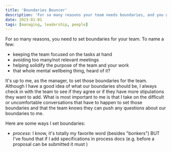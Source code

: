 ```yaml
---
title: 'Boundaries Bouncer'
description: 'For so many reasons your team needs boundaries, and you gots to be the bouncer.'
date: 2023-01-01
tags: [managing, leadership, people]
---
```


For so many reasons, you need to set boundaries for your team. To name a few:
- keeping the team focused on the tasks at hand
- avoiding too many/not relevant meetings
- helping solidify the purpose of the team and your work
- that whole mental wellbeing thing, heard of it?

It's up to me, as the manager, to set those boundaries for the team. Although I have a good idea of what our boundaries should be, I always check in with the team to see if they agree or if they have more stipulations they want to add. What is most important to me is that I take on the difficult or uncomfortable conversations that have to happen to set those boundaries and that the team knows they can push any questions about our boundaries to me.

Here are some ways I set boundaries:
- *process*: I know, it's totally my favorite word (besides "bonkers") BUT I've found that if I add specifications in process docs (e.g. before a proposal can be submitted it must )